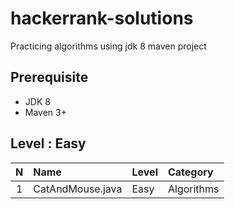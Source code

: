 # hackerrank-solutions
Practicing algorithms using jdk 8 maven project

## Prerequisite
* JDK 8
* Maven 3+

## Level : Easy

| N| Name | Level |  Category |
| :-------------: |:-------------|:-------------|:-------------|
| 1 |CatAndMouse.java|Easy|Algorithms|